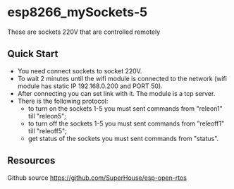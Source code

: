 # esp8266_mySockets-5
These are sockets 220V that are controlled remotely

## Quick Start
- You need connect sockets to socket 220V.
- To wait 2 minutes until the wifi module is connected to the network (wifi module has static IP 192.168.0.200 and PORT 50).
- After connecting you can set link with it. The module is a tcp server.
- There is the following protocol:
  - to turn on the sockets 1-5 you must sent commands from "releon1" till "releon5";
  - to turn off the sockets 1-5 you must sent commands from "releoff1" till "releoff5";
  - get status of the sockets you must sent commands from "status".

## Resources
Github source https://github.com/SuperHouse/esp-open-rtos
